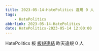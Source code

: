 ```yaml
---
title: 2023-05-14-HatePolitics 違規 0 人
tags:
    - HatePolitics
abbrlink: 2023-05-14-HatePolitics
date: HatePolitics-2023-05-14 12:00:00
---
```

HatePolitics 板 [板規連結](https://www.ptt.cc/bbs/HatePolitics/M.1617115262.A.D60.html)
昨天違規 0 人
